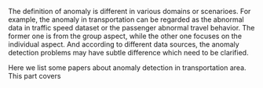 The definition of anomaly is different in various domains or scenarioes. For example, the anomaly in transportation can be regarded as the abnormal data in traffic speed dataset or the passenger abnormal travel behavior. The former one is from the group aspect, while the other one focuses on the individual aspect. And according to different data sources, the anomaly detection problems may have subtle difference which need to be clarified. 

Here we list some papers about anomaly detection in transportation area. This part covers 
